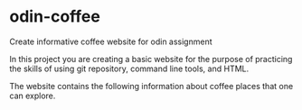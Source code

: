 # odin-coffee

Create informative coffee website for odin assignment

In this project you are creating a basic website for the purpose
of practicing the skills of using git repository, command line tools,
and HTML.

The website contains the following information about coffee places that
one can explore.
